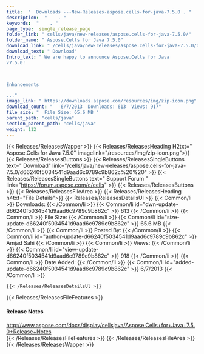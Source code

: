 ```yaml
---
title:  "  Downloads ---New-Releases-aspose.cells-for-java-7.5.0 . " 
description:  "    . " 
keywords:  "    . " 
page_type:  single_release_page
folder_link: " cells/java/new-releases/aspose.cells-for-java-7.5.0/"
folder_name: " Aspose.Cells for Java 7.5.0"
download_link: " /cells/java/new-releases/aspose.cells-for-java-7.5.0/d66240f5034541d9aad6c9789c9b862c"
download_text: " Download"
Intro_text: " We are happy to announce Aspose.Cells for Java
v7.5.0!

 

Enhancements

..."
image_link: " https://downloads.aspose.com/resources/img/zip-icon.png"
download_count: "   6/7/2013  Downloads: 613  Views: 917"
file_size: "  File Size: 65.6 MB "
parent_path: "cells/java"
section_parent_path: "cells/java"
weight: 112 
---
```


{{< Releases/ReleasesWapper >}}
  {{< Releases/ReleasesHeading H2txt=" Aspose.Cells for Java 7.5.0" imagelink="/resources/img/zip-icon.png">}}
  {{< Releases/ReleasesButtons >}}
    {{< Releases/ReleasesSingleButtons text=" Download" link="/cells/java/new-releases/aspose.cells-for-java-7.5.0/d66240f5034541d9aad6c9789c9b862c%20%20" >}}
    {{< Releases/ReleasesSingleButtons text=" Support Forum " link="https://forum.aspose.com/c/cells" >}}
  {{< Releases/ReleasesButtons >}}
  {{< Releases/ReleasesFileArea >}}
    {{< Releases/ReleasesHeading h4txt="File Details">}}
    {{< Releases/ReleasesDetailsUl >}}
            {{< Common/li  >}} Downloads: {{< /Common/li >}} 
      {{< Common/li id="dwn-update-d66240f5034541d9aad6c9789c9b862c" >}} 613 {{< /Common/li >}} 
      {{< Common/li  >}} File Size: {{< /Common/li >}} 
      {{< Common/li id="size-update-d66240f5034541d9aad6c9789c9b862c" >}} 65.6 MB {{< /Common/li >}} 
      {{< Common/li  >}} Posted By: {{< /Common/li >}} 
      {{< Common/li id="author-update-d66240f5034541d9aad6c9789c9b862c" >}} Amjad Sahi {{< /Common/li >}} 
      {{< Common/li  >}} Views: {{< /Common/li >}} 
      {{< Common/li id="view-update-d66240f5034541d9aad6c9789c9b862c" >}} 918 {{< /Common/li >}} 
      {{< Common/li  >}} Date Added: {{< /Common/li >}} 
      {{< Common/li id="added-update-d66240f5034541d9aad6c9789c9b862c" >}} 6/7/2013 {{< /Common/li >}} 

    {{< /Releases/ReleasesDetailsUl >}}

  {{< Releases/ReleasesFileFeatures >}}
      <h4>Release Notes</h4><div><a href="http://www.aspose.com/docs/display/cellsjava/Aspose.Cells+for+Java+7.5.0+Release+Notes">http://www.aspose.com/docs/display/cellsjava/Aspose.Cells+for+Java+7.5.0+Release+Notes</a></div>
  {{< /Releases/ReleasesFileFeatures >}}
 {{< /Releases/ReleasesFileArea >}}
{{< /Releases/ReleasesWapper >}}


